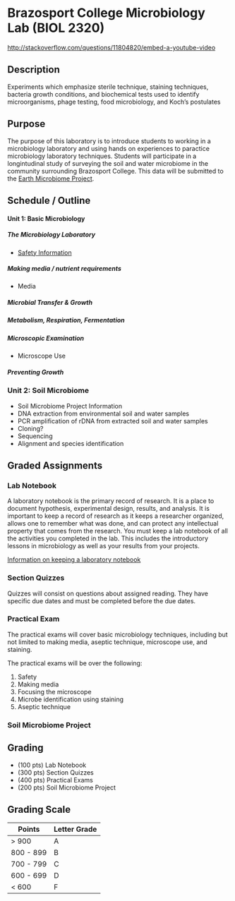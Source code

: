 # Brazosport College Microbiology Lab (BIOL 2320)
http://stackoverflow.com/questions/11804820/embed-a-youtube-video

## Description
Experiments which emphasize sterile technique, staining techniques, bacteria growth conditions, and biochemical tests used to
identify microorganisms, phage testing, food microbiology, and Koch’s postulates

## Purpose
The purpose of this laboratory is to introduce students to working in a microbiology laboratory and using hands on experiences to paractice microbiology laboratory techniques. Students will participate in a longintudinal study of surveying the soil and water microbiome in the community surrounding Brazosport College. This data will be submitted to the [Earth Microbiome Project](http://www.earthmicrobiome.org/).

## Schedule / Outline

#### Unit 1: Basic Microbiology

##### The Microbiology Laboratory

- [Safety Information](UNIT01/01-Safety.md)

##### Making media / nutrient requirements
- Media 

##### Microbial Transfer & Growth

##### Metabolism, Respiration, Fermentation

##### Microscopic Examination
- Microscope Use

##### Preventing Growth

### Unit 2: Soil Microbiome
- Soil Microbiome Project Information
- DNA extraction from environmental soil and water samples
- PCR amplification of rDNA from extracted soil and water samples
- Cloning?
- Sequencing
- Alignment and species identification

## Graded Assignments

### Lab Notebook
A laboratory  notebook is the primary record of research. It is a place to document hypothesis, experimental design, results, and analysis. It is important to keep a record of research as it keeps a researcher organized, allows one to remember what was done, and can protect any intellectual property that comes from the research. You must keep a lab notebook of all the activities you completed in the lab. This includes the introductory lessons in microbiology as well as your results from your projects. 

[Information on keeping a laboratory notebook](http://www.ruf.rice.edu/~bioslabs/tools/notebook/notebook.html)

### Section Quizzes
Quizzes will consist on questions about assigned reading. They have specific due dates and must be completed before the due dates.

### Practical Exam
The practical exams will cover basic microbiology techniques, including but not limited to making media, aseptic technique, microscope use, and staining.

The practical exams will be over the following:

1. Safety
2. Making media
3. Focusing the microscope
4. Microbe identification using staining 
4. Aseptic technique

### Soil Microbiome Project

## Grading
- (100 pts) Lab Notebook
- (300 pts) Section Quizzes
- (400 pts) Practical Exams
- (200 pts) Soil Microbiome Project

## Grading Scale

| Points  | Letter Grade  |
|---|---|
| > 900  | A  |
| 800 - 899  | B  |
| 700 - 799  | C  |
| 600 - 699  | D  |
| < 600 | F |
